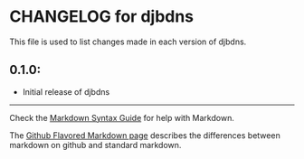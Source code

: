 # CHANGELOG for djbdns

This file is used to list changes made in each version of djbdns.

## 0.1.0:

* Initial release of djbdns

- - - 
Check the [Markdown Syntax Guide](http://daringfireball.net/projects/markdown/syntax) for help with Markdown.

The [Github Flavored Markdown page](http://github.github.com/github-flavored-markdown/) describes the differences between markdown on github and standard markdown.
